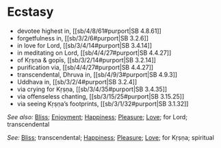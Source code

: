 # Ecstasy

* devotee highest in, [[sb/4/8/61#purport|SB 4.8.61]]
* forgetfulness in, [[sb/3/2/6#purport|SB 3.2.6]]
* in love for Lord, [[sb/3/4/14#purport|SB 3.4.14]]
* in meditating on Lord, [[sb/4/4/27#purport|SB 4.4.27]]
* of Kṛṣṇa & gopīs, [[sb/3/2/14#purport|SB 3.2.14]]
* purification via, [[sb/4/4/27#purport|SB 4.4.27]]
* transcendental, Dhruva in, [[sb/4/9/3#purport|SB 4.9.3]]
* Uddhava in, [[sb/3/2/4#purport|SB 3.2.4]]
* via crying for Kṛṣṇa, [[sb/3/4/35#purport|SB 3.4.35]]
* via offenseless chanting, [[sb/3/15/25#purport|SB 3.15.25]]
* via seeing Kṛṣṇa’s footprints, [[sb/3/1/32#purport|SB 3.1.32]]

*See also:* [Bliss](entries/bliss.md); [Enjoyment](entries/enjoyment.md); [Happiness](entries/happiness.md); [Pleasure](entries/pleasure.md); [Love](entries/love.md); for Lord; transcendental

*See:* [Bliss](entries/bliss.md); transcendental; [Happiness](entries/happiness.md); [Pleasure](entries/pleasure.md); [Love](entries/love.md); for Kṛṣṇa; spiritual

